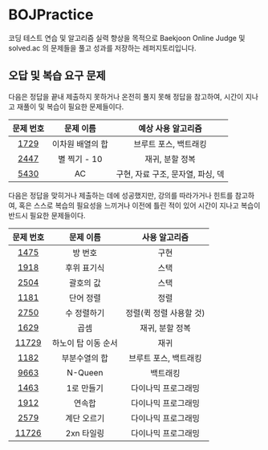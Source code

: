 # BOJPractice
코딩 테스트 연습 및 알고리즘 실력 향상을 목적으로 Baekjoon Online Judge 및 solved.ac 의 문제들을 풀고 성과를 저장하는 레퍼지토리입니다.

## 오답 및 복습 요구 문제
다음은 정답을 끝내 제출하지 못하거나 온전히 풀지 못해 정답을 참고하여, 시간이 지나고 재풀이 및 복습이 필요한 문제들이다.

|문제 번호|문제 이름|예상 사용 알고리즘|
|:---:|:---:|:---:|
|[1729](https://www.acmicpc.net/problem/1729)|이차원 배열의 합|브루트 포스, 백트래킹|
|[2447](https://www.acmicpc.net/problem/2447)|별 찍기 - 10|재귀, 분할 정복|
|[5430](https://www.acmicpc.net/problem/5430)|AC|구현, 자료 구조, 문자열, 파싱, 덱|


다음은 정답을 맞히거나 제출하는 데에 성공했지만, 강의를 따라가거나 힌트를 참고하여, 혹은 스스로 복습의 필요성을 느끼거나 이전에 틀린 적이 있어 시간이 지나고 복습이 반드시 필요한 문제들이다.

|문제 번호|문제 이름|사용 알고리즘|
|:---:|:---:|:---:|
|[1475](https://www.acmicpc.net/problem/1475)|방 번호|구현|
|[1918](https://www.acmicpc.net/problem/1918)|후위 표기식|스택|
|[2504](https://www.acmicpc.net/problem/2504)|괄호의 값|스택|
|[1181](https://www.acmicpc.net/problem/1181)|단어 정렬|정렬|
|[2750](https://www.acmicpc.net/problem/2750)|수 정렬하기|정렬(퀵 정렬 사용할 것)|
|[1629](https://www.acmicpc.net/problem/1629)|곱셈|재귀, 분할 정복|
|[11729](https://www.acmicpc.net/problem/11729)|하노이 탑 이동 순서|재귀|
|[1182](https://www.acmicpc.net/problem/1182)|부분수열의 합|브루트 포스, 백트래킹|
|[9663](https://www.acmicpc.net/problem/9663)|N-Queen|백트래킹|
|[1463](https://www.acmicpc.net/problem/1463)|1로 만들기|다이나믹 프로그래밍|
|[1912](https://www.acmicpc.net/problem/1912)|연속합|다이나믹 프로그래밍|
|[2579](https://www.acmicpc.net/problem/2579)|계단 오르기|다이나믹 프로그래밍|
|[11726](https://www.acmicpc.net/problem/11726)|2xn 타일링|다이나믹 프로그래밍|
